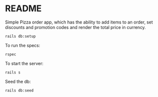 # README

Simple Pizza order app, which has the ability to add items to an order, set discounts and promotion codes and render the total price in currency.

```
rails db:setup
```

To run the specs:

```
rspec
```
To start the server:

```
rails s

```

Seed the db:

```
rails db:seed
```